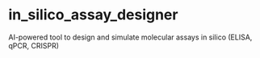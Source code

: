 # in_silico_assay_designer
AI-powered tool to design and simulate molecular assays in silico (ELISA, qPCR, CRISPR)
